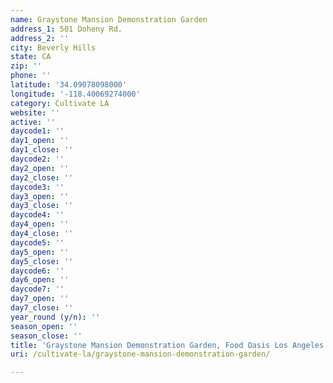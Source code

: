 ```yaml
---
name: Graystone Mansion Demonstration Garden
address_1: 501 Doheny Rd.
address_2: ''
city: Beverly Hills
state: CA
zip: ''
phone: ''
latitude: '34.09078098000'
longitude: '-118.40069274000'
category: Cultivate LA
website: ''
active: ''
daycode1: ''
day1_open: ''
day1_close: ''
daycode2: ''
day2_open: ''
day2_close: ''
daycode3: ''
day3_open: ''
day3_close: ''
daycode4: ''
day4_open: ''
day4_close: ''
daycode5: ''
day5_open: ''
day5_close: ''
daycode6: ''
day6_open: ''
daycode7: ''
day7_open: ''
day7_close: ''
year_round (y/n): ''
season_open: ''
season_close: ''
title: 'Graystone Mansion Demonstration Garden, Food Oasis Los Angeles'
uri: /cultivate-la/graystone-mansion-demonstration-garden/

---
```

